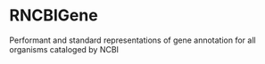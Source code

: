 # RNCBIGene
Performant and standard representations of gene annotation for all organisms cataloged by NCBI

